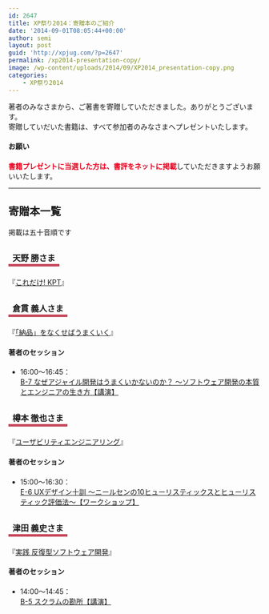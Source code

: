 ```yaml
---
id: 2647
title: XP祭り2014：寄贈本のご紹介
date: '2014-09-01T08:05:44+00:00'
author: semi
layout: post
guid: 'http://xpjug.com/?p=2647'
permalink: /xp2014-presentation-copy/
image: /wp-content/uploads/2014/09/XP2014_presentation-copy.png
categories:
    - XP祭り2014
---
```


著者のみなさまから、ご著書を寄贈していただきました。ありがとうございます。  
寄贈していだいた書籍は、すべて参加者のみなさまへプレゼントいたします。

#### <span style="line-height:1.5;">お願い</span>

<span style="color:#E7001D; font-weight: bold;">書籍プレゼントに当選した方は、書評をネットに掲載</span>していただきますようお願いいたします。

---

## 寄贈本一覧

掲載は五十音順です

### <span style="margin:0 0 10px 0; padding:2px 8px; border-width:0 0 5px 0; border-color:#C6485B; border-style:solid; line-height:2.5;">天野 勝さま</span>

『[これだけ! KPT](http://www.amazon.co.jp/dp/4799102753)』

### <span style="margin:0 0 10px 0; padding:2px 8px; border-width:0 0 5px 0; border-color:#C6485B; border-style:solid; line-height:2.5;">倉貫 義人さま</span>

『[「納品」をなくせばうまくいく](http://www.njg.co.jp/kensaku_shousai.php?isbn=ISBN978-4-534-05194-3)』

#### <span style="line-height:1.5;">著者のセッション</span>

- 16:00～16:45：  
    [B-7 なぜアジャイル開発はうまくいかないのか？ 〜ソフトウェア開発の本質とエンジニアの生き方【講演】](http://xpjug.com/xp2014-session-b7/)

### <span style="margin:0 0 10px 0; padding:2px 8px; border-width:0 0 5px 0; border-color:#C6485B; border-style:solid; line-height:2.5;">樽本 徹也さま</span>

『[ユーザビリティエンジニアリング](http://shop.ohmsha.co.jp/shop/shopdetail.html?brandcode=000000000532)』

#### <span style="line-height:1.5;">著者のセッション</span>

- 15:00～16:30：  
    [E-6 UXデザイン十訓 ～ニールセンの10ヒューリスティックスとヒューリスティック評価法～【ワークショップ】](http://xpjug.com/xp2014-session-e6/)

### <span style="margin:0 0 10px 0; padding:2px 8px; border-width:0 0 5px 0; border-color:#C6485B; border-style:solid; line-height:2.5;">津田 義史さま</span>

『[実践 反復型ソフトウェア開発](http://shop.ohmsha.co.jp/shopdetail/000000001938/02-06-B2-11/page1/order/)』

#### <span style="line-height:1.5;">著者のセッション</span>

- 14:00～14:45：  
    [B-5 スクラムの勘所【講演】](http://xpjug.com/xp2014-session-b5/)